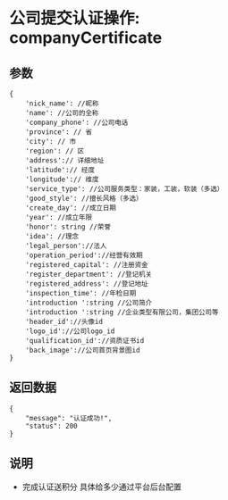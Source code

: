 # 公司提交认证操作: companyCertificate


## 参数

    {
        'nick_name': //昵称
        'name': //公司的全称
        'company_phone': //公司电话
        'province': // 省
        'city': // 市
        'region': // 区
        'address':// 详细地址
        'latitude':// 经度
        'longitude':// 维度
        'service_type': //公司服务类型：家装，工装，软装（多选）
        'good_style': //擅长风格（多选）
        'create_day': //成立日期
        'year': //成立年限
        'honor': string //荣誉
        'idea': //理念
        'legal_person'://法人
        'operation_period'://经营有效期
        'registered_capital': //注册资金
        'register_department': //登记机关
        'registered_address': //登记地址
        'inspection_time': //年检日期
        'introduction ':string //公司简介
        'introduction ':string //企业类型有限公司，集团公司等
        'header_id'://头像id
        'logo_id'://公司logo_id
        'qualification_id'://资质证书id
        'back_image'://公司首页背景图id
    }

## 返回数据

    {
        "message": "认证成功!",
        "status": 200
    }

## 说明

- 完成认证送积分 具体给多少通过平台后台配置
